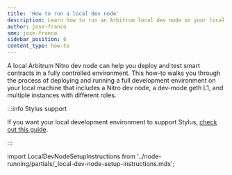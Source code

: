 ```yaml
---
title: 'How to run a local dev node'
description: Learn how to run an Arbitrum local dev node on your local machine.
author: jose-franco
sme: jose-franco
sidebar_position: 6
content_type: how-to
---
```


A local Arbitrum Nitro dev node can help you deploy and test smart contracts in a fully controlled environment. This how-to walks you through the process of deploying and running a full development environment on your local machine that includes a Nitro dev node, a dev-mode geth L1, and multiple instances with different roles.

:::info Stylus support

If you want your local development environment to support Stylus, [check out this guide](/stylus/how-tos/local-stylus-dev-node.mdx).

:::

import LocalDevNodeSetupInstructions from '../node-running/partials/_local-dev-node-setup-instructions.mdx';
